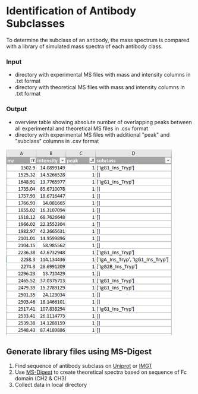 # Identification of Antibody Subclasses

To determine the subclass of an antibody, the mass spectrum is compared with a library of simulated mass spectra of each antibody class. 

### Input
- directory with experimental MS files with mass and intensity columns in .txt format
- directory with theoretical MS files with mass and intensity columns in .txt format

### Output
- overview table showing absolute number of overlapping peaks between all experimental and theoretical MS files in .csv format
- directory with experimental MS files with additional "peak" and "subclass" columns in .csv format

![alt text](img/screenshot.png)


## Generate library files using MS-Digest
1. Find sequence of antibody subclass on [Uniprot](https://www.uniprot.org) or [IMGT](http://www.imgt.org/mAb-DB/)
2. Use [MS-Digest](https://prospector.ucsf.edu/prospector/cgi-bin/msform.cgi?form=msdigest) to create theoretical spectra based on sequence of Fc domain (CH2 & CH3)
3. Collect data in local directory

